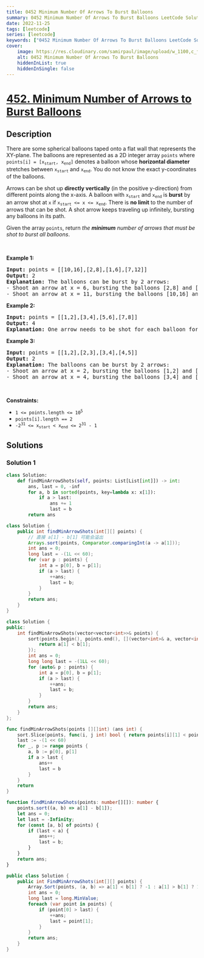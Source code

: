 ```yaml
---
title: 0452 Minimum Number Of Arrows To Burst Balloons
summary: 0452 Minimum Number Of Arrows To Burst Balloons LeetCode Solution Explained
date: 2022-11-25
tags: [leetcode]
series: [leetcode]
keywords: ["0452 Minimum Number Of Arrows To Burst Balloons LeetCode Solution Explained in all languages", "0452 Minimum Number Of Arrows To Burst Balloons", "LeetCode", "leetcode solution in Python3 C++ Java Go PHP Ruby Swift TypeScript Rust C# JavaScript C", "GeeksforGeeks", "InterviewBit", "Coding Ninjas", "HackerRank", "HackerEarth", "CodeChef", "TopCoder", "AlgoExpert", "freeCodeCamp", "Codeforces", "GitHub", "AtCoder", "Samir Paul"]
cover:
    image: https://res.cloudinary.com/samirpaul/image/upload/w_1100,c_fit,co_rgb:FFFFFF,l_text:Arial_75_bold:0452 Minimum Number Of Arrows To Burst Balloons - Solution Explained/problem-solving.webp
    alt: 0452 Minimum Number Of Arrows To Burst Balloons
    hiddenInList: true
    hiddenInSingle: false
---
```



# [452. Minimum Number of Arrows to Burst Balloons](https://leetcode.com/problems/minimum-number-of-arrows-to-burst-balloons)


## Description

<p>There are some spherical balloons taped onto a flat wall that represents the XY-plane. The balloons are represented as a 2D integer array <code>points</code> where <code>points[i] = [x<sub>start</sub>, x<sub>end</sub>]</code> denotes a balloon whose <strong>horizontal diameter</strong> stretches between <code>x<sub>start</sub></code> and <code>x<sub>end</sub></code>. You do not know the exact y-coordinates of the balloons.</p>

<p>Arrows can be shot up <strong>directly vertically</strong> (in the positive y-direction) from different points along the x-axis. A balloon with <code>x<sub>start</sub></code> and <code>x<sub>end</sub></code> is <strong>burst</strong> by an arrow shot at <code>x</code> if <code>x<sub>start</sub> &lt;= x &lt;= x<sub>end</sub></code>. There is <strong>no limit</strong> to the number of arrows that can be shot. A shot arrow keeps traveling up infinitely, bursting any balloons in its path.</p>

<p>Given the array <code>points</code>, return <em>the <strong>minimum</strong> number of arrows that must be shot to burst all balloons</em>.</p>

<p>&nbsp;</p>
<p><strong class="example">Example 1:</strong></p>

<pre>
<strong>Input:</strong> points = [[10,16],[2,8],[1,6],[7,12]]
<strong>Output:</strong> 2
<strong>Explanation:</strong> The balloons can be burst by 2 arrows:
- Shoot an arrow at x = 6, bursting the balloons [2,8] and [1,6].
- Shoot an arrow at x = 11, bursting the balloons [10,16] and [7,12].
</pre>

<p><strong class="example">Example 2:</strong></p>

<pre>
<strong>Input:</strong> points = [[1,2],[3,4],[5,6],[7,8]]
<strong>Output:</strong> 4
<strong>Explanation:</strong> One arrow needs to be shot for each balloon for a total of 4 arrows.
</pre>

<p><strong class="example">Example 3:</strong></p>

<pre>
<strong>Input:</strong> points = [[1,2],[2,3],[3,4],[4,5]]
<strong>Output:</strong> 2
<strong>Explanation:</strong> The balloons can be burst by 2 arrows:
- Shoot an arrow at x = 2, bursting the balloons [1,2] and [2,3].
- Shoot an arrow at x = 4, bursting the balloons [3,4] and [4,5].
</pre>

<p>&nbsp;</p>
<p><strong>Constraints:</strong></p>

<ul>
	<li><code>1 &lt;= points.length &lt;= 10<sup>5</sup></code></li>
	<li><code>points[i].length == 2</code></li>
	<li><code>-2<sup>31</sup> &lt;= x<sub>start</sub> &lt; x<sub>end</sub> &lt;= 2<sup>31</sup> - 1</code></li>
</ul>

## Solutions

### Solution 1

<!-- tabs:start -->

```python
class Solution:
    def findMinArrowShots(self, points: List[List[int]]) -> int:
        ans, last = 0, -inf
        for a, b in sorted(points, key=lambda x: x[1]):
            if a > last:
                ans += 1
                last = b
        return ans
```

```java
class Solution {
    public int findMinArrowShots(int[][] points) {
        // 直接 a[1] - b[1] 可能会溢出
        Arrays.sort(points, Comparator.comparingInt(a -> a[1]));
        int ans = 0;
        long last = -(1L << 60);
        for (var p : points) {
            int a = p[0], b = p[1];
            if (a > last) {
                ++ans;
                last = b;
            }
        }
        return ans;
    }
}
```

```cpp
class Solution {
public:
    int findMinArrowShots(vector<vector<int>>& points) {
        sort(points.begin(), points.end(), [](vector<int>& a, vector<int>& b) {
            return a[1] < b[1];
        });
        int ans = 0;
        long long last = -(1LL << 60);
        for (auto& p : points) {
            int a = p[0], b = p[1];
            if (a > last) {
                ++ans;
                last = b;
            }
        }
        return ans;
    }
};
```

```go
func findMinArrowShots(points [][]int) (ans int) {
	sort.Slice(points, func(i, j int) bool { return points[i][1] < points[j][1] })
	last := -(1 << 60)
	for _, p := range points {
		a, b := p[0], p[1]
		if a > last {
			ans++
			last = b
		}
	}
	return
}
```

```ts
function findMinArrowShots(points: number[][]): number {
    points.sort((a, b) => a[1] - b[1]);
    let ans = 0;
    let last = -Infinity;
    for (const [a, b] of points) {
        if (last < a) {
            ans++;
            last = b;
        }
    }
    return ans;
}
```

```cs
public class Solution {
    public int FindMinArrowShots(int[][] points) {
        Array.Sort(points, (a, b) => a[1] < b[1] ? -1 : a[1] > b[1] ? 1 : 0);
        int ans = 0;
        long last = long.MinValue;
        foreach (var point in points) {
            if (point[0] > last) {
                ++ans;
                last = point[1];
            }
        }
        return ans;
    }
}
```

<!-- tabs:end -->

<!-- end -->
